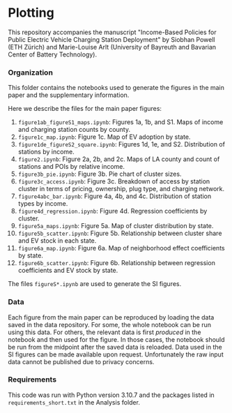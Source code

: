 # Plotting

This repository accompanies the manuscript "Income-Based Policies for Public Electric Vehicle Charging Station Deployment" by Siobhan Powell (ETH Zürich) and Marie-Louise Arlt (University of Bayreuth and Bavarian Center of Battery Technology).

### Organization

This folder contains the notebooks used to generate the figures in the main paper and the supplementary information. 

Here we describe the files for the main paper figures:
1. ``figure1ab_figureS1_maps.ipynb``: Figures 1a, 1b, and S1. Maps of income and charging station counts by county.
2. ``figure1c_map.ipynb``: Figure 1c. Map of EV adoption by state.
3. ``figure1de_figureS2_square.ipynb``: Figures 1d, 1e, and S2. Distribution of stations by income.
4. ``figure2.ipynb``: Figure 2a, 2b, and 2c. Maps of LA county and count of stations and POIs by relative income.
5. ``figure3b_pie.ipynb``: Figure 3b. Pie chart of cluster sizes.
6. ``figure3c_access.ipynb``: Figure 3c. Breakdown of access by station cluster in terms of pricing, ownership, plug type, and charging network. 
7. ``figure4abc_bar.ipynb``: Figure 4a, 4b, and 4c. Distribution of station types by income.
8. ``figure4d_regression.ipynb``: Figure 4d. Regression coefficients by cluster.
9. ``figure5a_maps.ipynb``: Figure 5a. Map of cluster distribution by state.
10. ``figure5b_scatter.ipynb``: Figure 5b. Relationship between cluster share and EV stock in each state.
11. ``figure6a_map.ipynb``: Figure 6a. Map of neighborhood effect coefficients by state.
12. ``figure6b_scatter.ipynb``: Figure 6b. Relationship between regression coefficients and EV stock by state. 

The files ``figureS*.ipynb`` are used to generate the SI figures. 

### Data

Each figure from the main paper can be reproduced by loading the data saved in the data repository. For some, the whole notebook can be run using this data. For others, the relevant data is first *produced* in the notebook and then used for the figure. In those cases, the notebook should be run from the midpoint after the saved data is reloaded. Data used in the SI figures can be made available upon request. Unfortunately the raw input data cannot be published due to privacy concerns. 

### Requirements

This code was run with Python version 3.10.7 and the packages listed in ``requirements_short.txt`` in the Analysis folder.